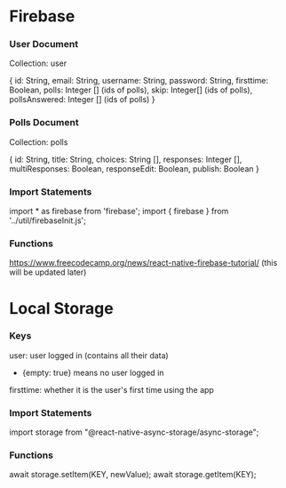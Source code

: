 # Firebase

### User Document
Collection: user

{
  id: String,
  email: String,
  username: String,
  password: String,
  firsttime: Boolean,
  polls: Integer [] (ids of polls),
  skip: Integer[] (ids of polls),
  pollsAnswered: Integer [] (ids of polls)
}

### Polls Document
Collection: polls

{
  id: String,
  title: String,
  choices: String [],
  responses: Integer [],
  multiResponses: Boolean,
  responseEdit: Boolean,
  publish: Boolean
}

### Import Statements
import * as firebase from 'firebase';
import { firebase } from '../util/firebaseInit.js';

### Functions
https://www.freecodecamp.org/news/react-native-firebase-tutorial/ (this will be updated later)

# Local Storage

### Keys
user: user logged in (contains all their data)
- {empty: true} means no user logged in

firsttime: whether it is the user's first time using the app

### Import Statements
import storage from "@react-native-async-storage/async-storage";

### Functions
await storage.setItem(KEY, newValue);
await storage.getItem(KEY);
